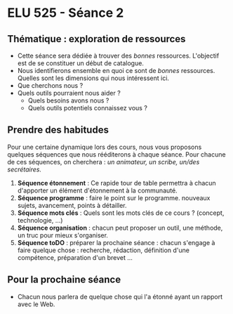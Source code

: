 # ELU 525 - Séance 2

## Thématique : exploration de ressources

* Cette séance sera dédiée à trouver des *bonnes* ressources. L'objectif est de se constituer un début de catalogue.
* Nous identifierons ensemble en quoi ce sont de *bonnes* ressources. Quelles sont les dimensions qui nous intéressent ici.
* Que cherchons nous ?
* Quels outils pourraient nous aider ?
  * Quels besoins avons nous ?
  * Quels outils potentiels connaissez vous ?

## Prendre des habitudes
Pour une certaine dynamique lors des cours, nous vous proposons quelques séquences que nous rééditerons à chaque séance. Pour chacune de ces séquences, on cherchera : *un animateur, un scribe, un/des secrétaires.*
1. **Séquence étonnement** : Ce rapide tour de table permettra à chacun d'apporter un élément d'étonnement à la communauté.
2. **Séquence programme** : faire le point sur le programme. nouveaux sujets, avancement, points à détailler.
2. **Séquence mots clés** : Quels sont les mots clés de ce cours ? (concept, technologie, ...)
2. **Séquence organisation** : chacun peut proposer un outil, une méthode, un truc pour mieux s'organiser.
3. **Séquence toDO** : préparer la prochaine séance : chacun s'engage à faire quelque chose : recherche, rédaction, définition d'une compétence, préparation d'un brevet ...

## Pour la prochaine séance
* Chacun nous parlera de quelque chose qui l'a étonné ayant un rapport avec le Web.

